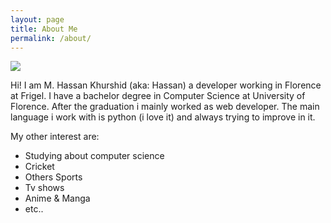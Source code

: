 ```yaml
---
layout: page
title: About Me
permalink: /about/
---
```


<img class="col one right" src="/{{site.profile_pic}}">

Hi! I am M. Hassan Khurshid (aka: Hassan) a developer working in Florence
at Frigel. I have a bachelor degree in Computer Science at
University of Florence. After the graduation i mainly worked as web developer.
The main language i work with is python (i love it) and always trying to
improve in it.

My other interest are:

  - Studying about computer science
  - Cricket
  - Others Sports
  - Tv shows
  - Anime & Manga
  - etc..
